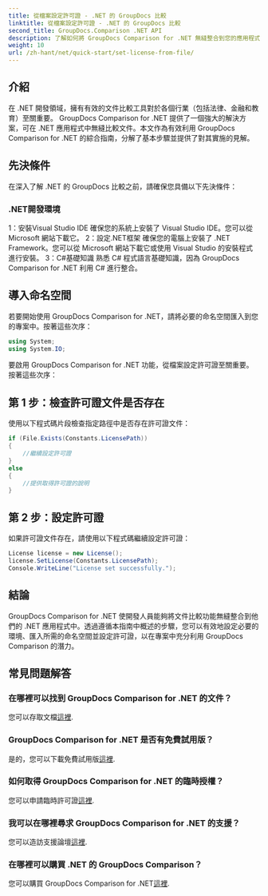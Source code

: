 ```yaml
---
title: 從檔案設定許可證 - .NET 的 GroupDocs 比較
linktitle: 從檔案設定許可證 - .NET 的 GroupDocs 比較
second_title: GroupDocs.Comparison .NET API
description: 了解如何將 GroupDocs Comparison for .NET 無縫整合到您的應用程式中。輕鬆設定、匯入命名空間並比較文件。
weight: 10
url: /zh-hant/net/quick-start/set-license-from-file/
---
```

## 介紹
在 .NET 開發領域，擁有有效的文件比較工具對於各個行業（包括法律、金融和教育）至關重要。 GroupDocs Comparison for .NET 提供了一個強大的解決方案，可在 .NET 應用程式中無縫比較文件。本文作為有效利用 GroupDocs Comparison for .NET 的綜合指南，分解了基本步驟並提供了對其實施的見解。
## 先決條件
在深入了解 .NET 的 GroupDocs 比較之前，請確保您具備以下先決條件：
### .NET開發環境
1：安裝Visual Studio IDE
確保您的系統上安裝了 Visual Studio IDE。您可以從 Microsoft 網站下載它。
2：設定.NET框架
確保您的電腦上安裝了 .NET Framework。您可以從 Microsoft 網站下載它或使用 Visual Studio 的安裝程式進行安裝。
3：C#基礎知識
熟悉 C# 程式語言基礎知識，因為 GroupDocs Comparison for .NET 利用 C# 進行整合。

## 導入命名空間
若要開始使用 GroupDocs Comparison for .NET，請將必要的命名空間匯入到您的專案中。按著這些次序：
```csharp
using System;
using System.IO;
```

要啟用 GroupDocs Comparison for .NET 功能，從檔案設定許可證至關重要。按著這些次序：
## 第 1 步：檢查許可證文件是否存在
使用以下程式碼片段檢查指定路徑中是否存在許可證文件：
```csharp
if (File.Exists(Constants.LicensePath))
{
    //繼續設定許可證
}
else
{
    //提供取得許可證的說明
}
```
## 第 2 步：設定許可證
如果許可證文件存在，請使用以下程式碼繼續設定許可證：
```csharp
License license = new License();
license.SetLicense(Constants.LicensePath);
Console.WriteLine("License set successfully.");
```

## 結論
GroupDocs Comparison for .NET 使開發人員能夠將文件比較功能無縫整合到他們的 .NET 應用程式中。透過遵循本指南中概述的步驟，您可以有效地設定必要的環境、匯入所需的命名空間並設定許可證，以在專案中充分利用 GroupDocs Comparison 的潛力。
## 常見問題解答
### 在哪裡可以找到 GroupDocs Comparison for .NET 的文件？
您可以存取文檔[這裡](https://tutorials.groupdocs.com/comparison/net/).
### GroupDocs Comparison for .NET 是否有免費試用版？
是的，您可以下載免費試用版[這裡](https://releases.groupdocs.com/).
### 如何取得 GroupDocs Comparison for .NET 的臨時授權？
您可以申請臨時許可證[這裡](https://purchase.groupdocs.com/temporary-license/).
### 我可以在哪裡尋求 GroupDocs Comparison for .NET 的支援？
您可以造訪支援論壇[這裡](https://forum.groupdocs.com/c/comparison/12).
### 在哪裡可以購買 .NET 的 GroupDocs Comparison？
您可以購買 GroupDocs Comparison for .NET[這裡](https://purchase.groupdocs.com/buy).